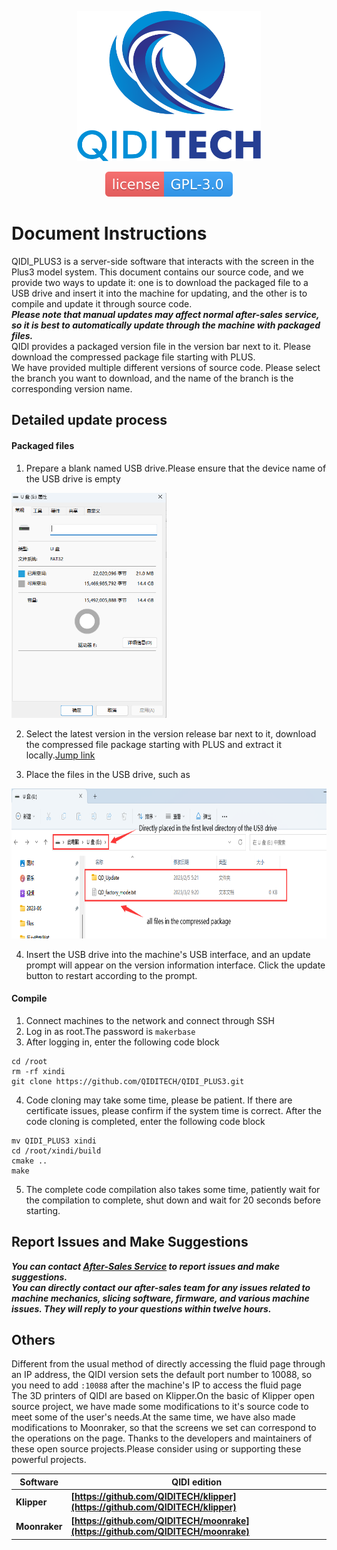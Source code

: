 <p align="center"><img src="other/QIDI.png" height="240" alt="QIDI's logo" /></p>
<p align="center"><a href="/LICENSE"><img alt="GPL-V3.0 License" src="other/qidi.svg"></a></p>

# Document Instructions
QIDI_PLUS3 is a server-side software that interacts with the screen in the Plus3 model system. This document contains our source code, and we provide two ways to update it: one is to download the packaged file to a USB drive and insert it into the machine for updating, and the other is to compile and update it through source code.  
***Please note that manual updates may affect normal after-sales service, so it is best to automatically update through the machine with packaged files.***  
QIDI provides a packaged version file in the version bar next to it. Please download the compressed package file starting with PLUS.  
We have provided multiple different versions of source code. Please select the branch you want to download, and the name of the branch is the corresponding version name.

## Detailed update process
#### Packaged files
1. Prepare a blank named USB drive.Please ensure that the device name of the USB drive is empty

<p align="left"><img src="other/blankname.png" height="360" alt="sample"></p>

2. Select the latest version in the version release bar next to it, download the compressed file package starting with PLUS and extract it locally.<a href="https://github.com/QIDITECH/QIDI_PLUS3/releases">Jump link</a>

3. Place the files in the USB drive, such as

<p align="left"><img src="other/sample.png" height="240" alt="sample"></p>

4. Insert the USB drive into the machine's USB interface, and an update prompt will appear on the version information interface. Click the update button to restart according to the prompt.


#### Compile
1. Connect machines to the network and connect through SSH
2. Log in as root.The password is `makerbase`
3. After logging in, enter the following code block
```shell
cd /root
rm -rf xindi
git clone https://github.com/QIDITECH/QIDI_PLUS3.git
```
4. Code cloning may take some time, please be patient. If there are certificate issues, please confirm if the system time is correct. After the code cloning is completed, enter the following code block
```shell
mv QIDI_PLUS3 xindi
cd /root/xindi/build
cmake ..
make
```
5. The complete code compilation also takes some time, patiently wait for the compilation to complete, shut down and wait for 20 seconds before starting.

## Report Issues and Make Suggestions

***You can contact [After-Sales Service](https://qidi3d.com/pages/warranty-policy-after-sales-support) to report issues and make suggestions.***  
***You can directly contact our after-sales team for any issues related to machine mechanics, slicing software, firmware, and various machine issues. They will reply to your questions within twelve hours.***

## Others

Different from the usual method of directly accessing the fluid page through an IP address, the QIDI version sets the default port number to 10088, so you need to add `:10088` after the machine's IP to access the fluid page</br>
The 3D printers of QIDI are based on Klipper.On the basic of Klipper open source project, we have made some modifications to it's source code to meet some of the user's needs.At the same time, we have also made modifications to Moonraker, so that the screens we set can correspond to the operations on the page.
Thanks to the developers and maintainers of these open source projects.Please consider using or supporting these powerful projects.

 Software |  QIDI edition
 ----|----
**Klipper** | **[https://github.com/QIDITECH/klipper](https://github.com/QIDITECH/klipper)**
**Moonraker** | **[https://github.com/QIDITECH/moonrake](https://github.com/QIDITECH/moonrake)**







  
